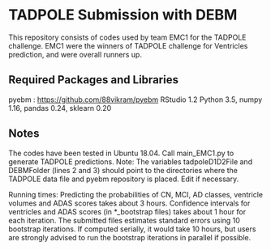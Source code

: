 # TADPOLE Submission with DEBM

This repository consists of codes used by team EMC1 for the TADPOLE challenge. EMC1 were the winners of TADPOLE challenge for Ventricles prediction, and were overall runners up. 

## Required Packages and Libraries
pyebm : https://github.com/88vikram/pyebm
RStudio 1.2
Python 3.5, numpy 1.16, pandas 0.24, sklearn 0.20

## Notes
The codes have been tested in Ubuntu 18.04. Call main_EMC1.py to generate TADPOLE predictions. Note: The variables tadpoleD1D2File and DEBMFolder (lines 2 and 3) should point to the directories where the TADPOLE data file and pyebm repository is placed. Edit if necessary.

Running times: Predicting the probabilities of CN, MCI, AD classes, ventricle volumes and ADAS scores takes about 3 hours. Confidence intervals for ventricles and ADAS scores (in *_bootstrap files) takes about 1 hour for each iteration. The submitted files estimates standard errors using 10 bootstrap iterations. If computed serially, it would take 10 hours, but users are strongly advised to run the bootstrap iterations in parallel if possible.
